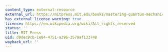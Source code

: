 ```yaml
---
content_type: external-resource
external_url: https://mitpress.mit.edu/books/mastering-quantum-mechanics
has_external_license_warning: true
license: https://en.wikipedia.org/wiki/All_rights_reserved
status: ''
title: MIT Press
uid: d9dec9cb-1e84-4751-a396-3579af133748
wayback_url: ''
---
```

